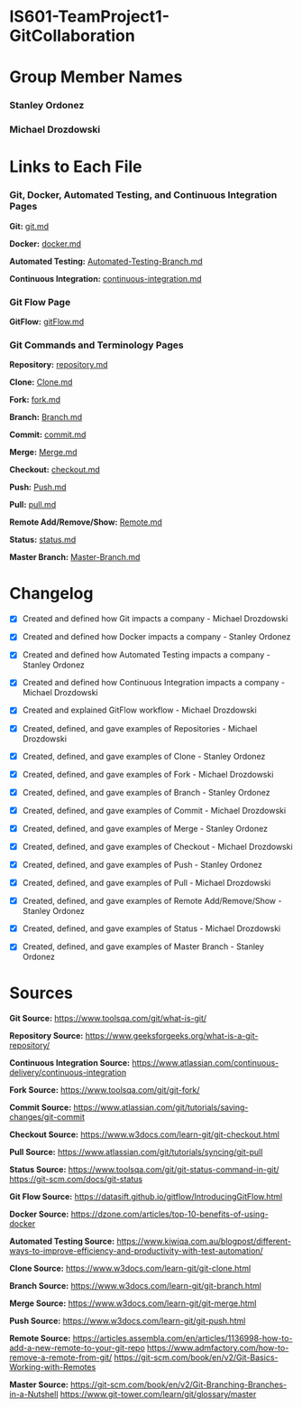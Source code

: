 # IS601-TeamProject1-GitCollaboration

# Group Member Names
### Stanley Ordonez
### Michael Drozdowski

# Links to Each File

### Git, Docker, Automated Testing, and Continuous Integration Pages

**Git:** [git.md](/Git-Docker-AutomatedTesting-ContinuousIntegration/git.md)

**Docker:** [docker.md](/Git-Docker-AutomatedTesting-ContinuousIntegration/docker.md)

**Automated Testing:** [Automated-Testing-Branch.md](/Git-Docker-AutomatedTesting-ContinuousIntegration/Automated-Testing-Branch.md)

**Continuous Integration:** [continuous-integration.md](/Git-Docker-AutomatedTesting-ContinuousIntegration/continuous-integration.md)

### Git Flow Page

**GitFlow:** [gitFlow.md](/GitFlow/gitFlow.md)

### Git Commands and Terminology Pages

**Repository:** [repository.md](/Git-Commands-Terminology/repository.md)

**Clone:** [Clone.md](/Git-Commands-Terminology/Clone.md)

**Fork:** [fork.md](/Git-Commands-Terminology/fork.md)

**Branch:** [Branch.md](/Git-Commands-Terminology/Branch.md)

**Commit:** [commit.md](/Git-Commands-Terminology/commit.md)

**Merge:** [Merge.md](/Git-Commands-Terminology/Merge.md)

**Checkout:** [checkout.md](/Git-Commands-Terminology/checkout.md)

**Push:** [Push.md](/Git-Commands-Terminology/Push.md)

**Pull:** [pull.md](/Git-Commands-Terminology/pull.md)

**Remote Add/Remove/Show:** [Remote.md](/Git-Commands-Terminology/Remote.md)

**Status:** [status.md](/Git-Commands-Terminology/status.md)

**Master Branch:** [Master-Branch.md](/Git-Commands-Terminology/Master-Branch.md)

# Changelog

- [x] Created and defined how Git impacts a company - Michael Drozdowski
- [x] Created and defined how Docker impacts a company - Stanley Ordonez
- [x] Created and defined how Automated Testing impacts a company - Stanley Ordonez
- [x] Created and defined how Continuous Integration impacts a company - Michael Drozdowski
- [x] Created and explained GitFlow workflow - Michael Drozdowski
- [x] Created, defined, and gave examples of Repositories - Michael Drozdowski
- [x] Created, defined, and gave examples of Clone - Stanley Ordonez
- [x] Created, defined, and gave examples of Fork - Michael Drozdowski
- [x] Created, defined, and gave examples of Branch - Stanley Ordonez
- [x] Created, defined, and gave examples of Commit - Michael Drozdowski
- [x] Created, defined, and gave examples of Merge - Stanley Ordonez
- [x] Created, defined, and gave examples of Checkout - Michael Drozdowski
- [x] Created, defined, and gave examples of Push - Stanley Ordonez
- [x] Created, defined, and gave examples of Pull - Michael Drozdowski
- [x] Created, defined, and gave examples of Remote Add/Remove/Show - Stanley Ordonez
- [x] Created, defined, and gave examples of Status - Michael Drozdowski
- [x] Created, defined, and gave examples of Master Branch - Stanley Ordonez


# Sources

**Git Source:**
https://www.toolsqa.com/git/what-is-git/ 

**Repository Source:** 
https://www.geeksforgeeks.org/what-is-a-git-repository/

**Continuous Integration Source:**
https://www.atlassian.com/continuous-delivery/continuous-integration

**Fork Source:**
https://www.toolsqa.com/git/git-fork/

**Commit Source:**
https://www.atlassian.com/git/tutorials/saving-changes/git-commit

**Checkout Source:**
https://www.w3docs.com/learn-git/git-checkout.html

**Pull Source:**
https://www.atlassian.com/git/tutorials/syncing/git-pull

**Status Source:**
https://www.toolsqa.com/git/git-status-command-in-git/
https://git-scm.com/docs/git-status

**Git Flow Source:** 
https://datasift.github.io/gitflow/IntroducingGitFlow.html

**Docker Source:** 
https://dzone.com/articles/top-10-benefits-of-using-docker

**Automated Testing Source:** 
https://www.kiwiqa.com.au/blogpost/different-ways-to-improve-efficiency-and-productivity-with-test-automation/

**Clone Source:** 
https://www.w3docs.com/learn-git/git-clone.html

**Branch Source:** 
https://www.w3docs.com/learn-git/git-branch.html

**Merge Source:** 
https://www.w3docs.com/learn-git/git-merge.html

**Push Source:** 
https://www.w3docs.com/learn-git/git-push.html

**Remote Source:** 
https://articles.assembla.com/en/articles/1136998-how-to-add-a-new-remote-to-your-git-repo
https://www.admfactory.com/how-to-remove-a-remote-from-git/
https://git-scm.com/book/en/v2/Git-Basics-Working-with-Remotes

**Master Source:** 
https://git-scm.com/book/en/v2/Git-Branching-Branches-in-a-Nutshell
https://www.git-tower.com/learn/git/glossary/master

